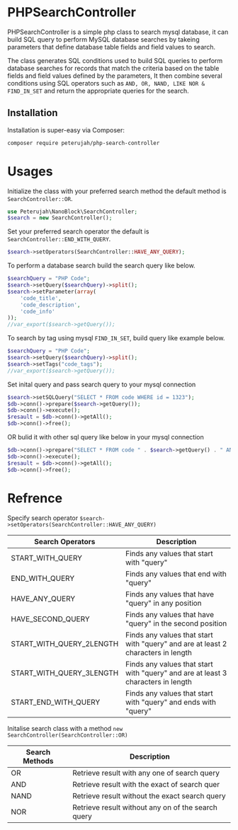 # PHPSearchController

PHPSearchController is a simple php class to search mysql database, it can build SQL query to perform MySQL database searches by takeing parameters that define database table fields and field values to search.

The class generates SQL conditions used to build SQL queries to perform database searches for records that match the criteria based on the table fields and field values defined by the parameters, It then combine several conditions using SQL operators such as `AND, OR, NAND, LIKE NOR & FIND_IN_SET` and return the appropriate queries for the search.

## Installation

Installation is super-easy via Composer:
```md
composer require peterujah/php-search-controller
```

# Usages

Initialize the class with your preferred search method the default method is `SearchController::OR`.
```php 
use Peterujah\NanoBlock\SearchController;
$search = new SearchController();
```


Set your preferred search operator the default is `SearchController::END_WITH_QUERY`.
```php
$search->setOperators(SearchController::HAVE_ANY_QUERY);
```

To perform a database search build the search query like below.

```php 
$searchQuery = "PHP Code";
$search->setQuery($searchQuery)->split();
$search->setParameter(array(
    'code_title', 
    'code_description', 
    'code_info'
));
//var_export($search->getQuery());
```

To search by tag using mysql `FIND_IN_SET`, build query like example below.
```php 
$searchQuery = "PHP Code";
$search->setQuery($searchQuery)->split();
$search->setTags("code_tags");
//var_export($search->getQuery());
```

Set inital query and pass search query to your mysql connection

```php 
$search->setSQLQuery("SELECT * FROM code WHERE id = 1323");
$db->conn()->prepare($search->getQuery());
$db->conn()->execute();		
$resault = $db->conn()->getAll();
$db->conn()->free();
```
OR bulid it with other sql query like below in your mysql connection
```php 
$db->conn()->prepare("SELECT * FROM code " . $search->getQuery() . " AND id = 1323");
$db->conn()->execute();		
$resault = $db->conn()->getAll();
$db->conn()->free();
```

# Refrence

Specify search operator `$search->setOperators(SearchController::HAVE_ANY_QUERY)`

| Search Operators         | Description                                                                       |
|--------------------------|-----------------------------------------------------------------------------------|
| START_WITH_QUERY         | Finds any values that start with "query"                                          |
| END_WITH_QUERY           | Finds any values that end with "query"                                            |
| HAVE_ANY_QUERY           | Finds any values that have "query" in any position                                |
| HAVE_SECOND_QUERY        | Finds any values that have "query" in the second position                         |
| START_WITH_QUERY_2LENGTH | Finds any values that start with "query" and are at least 2 characters in length  |
| START_WITH_QUERY_3LENGTH | Finds any values that start with "query" and are at least 3 characters in length  |
| START_END_WITH_QUERY     | Finds any values that start with "query" and ends with "query"                    |


Initalise search class with a method `new SearchController(SearchController::OR)`

| Search Methods         | Description                                                                         |
|------------------------|-------------------------------------------------------------------------------------|
| OR                     | Retrieve result with any one of search query                                        |
| AND                    | Retrieve result with the exact of search quer                                       |
| NAND                   | Retrieve result without the exact search query                                      |
| NOR                    | Retrieve result without any on of the search query                                  |

